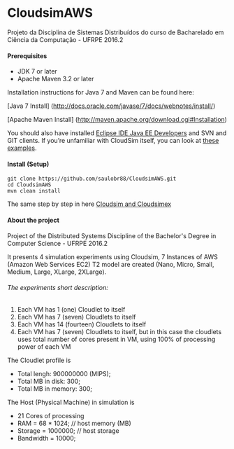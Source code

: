# CloudsimAWS
Projeto da Disciplina de Sistemas Distribuídos do curso de Bacharelado em Ciência da Computação - UFRPE 2016.2


#### Prerequisites
* JDK 7 or later
* Apache Maven 3.2 or later

Installation instructions for Java 7 and Maven can be found here:

[Java 7 Install] (http://docs.oracle.com/javase/7/docs/webnotes/install/)

[Apache Maven Install] (http://maven.apache.org/download.cgi#Installation)

You should also have installed [Eclipse IDE Java EE Developers](https://www.eclipse.org/downloads/) and SVN and GIT clients. If you’re unfamiliar with CloudSim itself, you can look at [these examples](http://www.cloudbus.org/cloudsim/examples.html).

#### Install (Setup)
```
git clone https://github.com/saulobr88/CloudsimAWS.git
cd CloudsimAWS
mvn clean install
```

The same step by step in here [Cloudsim and Cloudsimex](http://nikgrozev.com/2014/06/08/cloudsim-and-cloudsimex-part-1/)

#### About the project
Project of the Distributed Systems Discipline of the Bachelor's Degree in Computer Science - UFRPE 2016.2

It presents 4 simulation experiments using Cloudsim, 7 Instances of AWS (Amazon Web Services EC2) T2 model are created (Nano, Micro, Small, Medium, Large, XLarge, 2XLarge).

###### The experiments short description:

1. Each VM has 1 (one) Cloudlet to itself
2. Each VM has 7 (seven) Cloudlets to itself
3. Each VM has 14 (fourteen) Cloudlets to itself
4. Each VM has 7 (seven) Cloudlets to itself, but in this case the cloudlets uses total number of cores present in VM, using 100% of processing power of each VM

The Cloudlet profile is
- Total lengh: 900000000 (MIPS);
- Total MB in disk: 300;
- Total MB in memory: 300;

The Host (Physical Machine) in simulation is
- 21 Cores of processing
- RAM = 68 * 1024; // host memory (MB)
- Storage = 1000000; // host storage
- Bandwidth = 10000;
